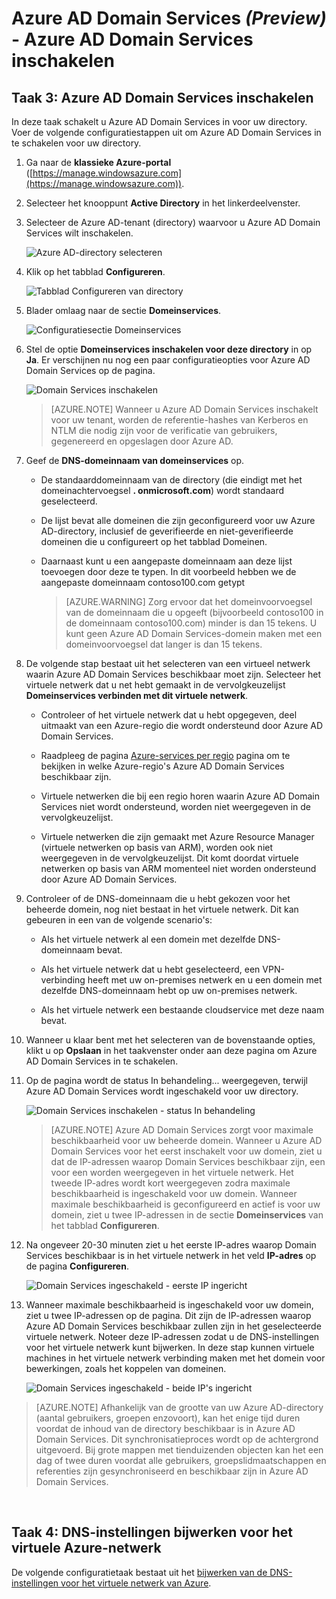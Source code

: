 <properties
    pageTitle="Azure AD Domain Services: Azure AD Domain Services inschakelen | Microsoft Azure"
    description="Aan de slag met Azure Active Directory Domain Services (Preview)"
    services="active-directory-ds"
    documentationCenter=""
    authors="mahesh-unnikrishnan"
    manager="stevenpo"
    editor="curtand"/>

<tags
    ms.service="active-directory-ds"
    ms.workload="identity"
    ms.tgt_pltfrm="na"
    ms.devlang="na"
    ms.topic="get-started-article"
    ms.date="07/06/2016"
    ms.author="maheshu"/>


# Azure AD Domain Services *(Preview)* - Azure AD Domain Services inschakelen

## Taak 3: Azure AD Domain Services inschakelen
In deze taak schakelt u Azure AD Domain Services in voor uw directory. Voer de volgende configuratiestappen uit om Azure AD Domain Services in te schakelen voor uw directory.

1. Ga naar de **klassieke Azure-portal** ([https://manage.windowsazure.com](https://manage.windowsazure.com)).

2. Selecteer het knooppunt **Active Directory** in het linkerdeelvenster.

3. Selecteer de Azure AD-tenant (directory) waarvoor u Azure AD Domain Services wilt inschakelen.

    ![Azure AD-directory selecteren](./media/active-directory-domain-services-getting-started/select-aad-directory.png)

4. Klik op het tabblad **Configureren**.

    ![Tabblad Configureren van directory](./media/active-directory-domain-services-getting-started/configure-tab.png)

5. Blader omlaag naar de sectie **Domeinservices**.

    ![Configuratiesectie Domeinservices](./media/active-directory-domain-services-getting-started/domain-services-configuration.png)

6. Stel de optie **Domeinservices inschakelen voor deze directory** in op **Ja**. Er verschijnen nu nog een paar configuratieopties voor Azure AD Domain Services op de pagina.

    ![Domain Services inschakelen](./media/active-directory-domain-services-getting-started/enable-domain-services.png)

    > [AZURE.NOTE] Wanneer u Azure AD Domain Services inschakelt voor uw tenant, worden de referentie-hashes van Kerberos en NTLM die nodig zijn voor de verificatie van gebruikers, gegenereerd en opgeslagen door Azure AD.

7. Geef de **DNS-domeinnaam van domeinservices** op.

   - De standaarddomeinnaam van de directory (die eindigt met het domeinachtervoegsel **. onmicrosoft.com**) wordt standaard geselecteerd.

   - De lijst bevat alle domeinen die zijn geconfigureerd voor uw Azure AD-directory, inclusief de geverifieerde en niet-geverifieerde domeinen die u configureert op het tabblad Domeinen.

   - Daarnaast kunt u een aangepaste domeinnaam aan deze lijst toevoegen door deze te typen. In dit voorbeeld hebben we de aangepaste domeinnaam contoso100.com getypt

     > [AZURE.WARNING] Zorg ervoor dat het domeinvoorvoegsel van de domeinnaam die u opgeeft (bijvoorbeeld contoso100 in de domeinnaam contoso100.com) minder is dan 15 tekens. U kunt geen Azure AD Domain Services-domein maken met een domeinvoorvoegsel dat langer is dan 15 tekens.

8. De volgende stap bestaat uit het selecteren van een virtueel netwerk waarin Azure AD Domain Services beschikbaar moet zijn. Selecteer het virtuele netwerk dat u net hebt gemaakt in de vervolgkeuzelijst **Domeinservices verbinden met dit virtuele netwerk**.

   - Controleer of het virtuele netwerk dat u hebt opgegeven, deel uitmaakt van een Azure-regio die wordt ondersteund door Azure AD Domain Services.

   - Raadpleeg de pagina [Azure-services per regio](https://azure.microsoft.com/regions/#services/) pagina om te bekijken in welke Azure-regio's Azure AD Domain Services beschikbaar zijn.

   - Virtuele netwerken die bij een regio horen waarin Azure AD Domain Services niet wordt ondersteund, worden niet weergegeven in de vervolgkeuzelijst.

   - Virtuele netwerken die zijn gemaakt met Azure Resource Manager (virtuele netwerken op basis van ARM), worden ook niet weergegeven in de vervolgkeuzelijst. Dit komt doordat virtuele netwerken op basis van ARM momenteel niet worden ondersteund door Azure AD Domain Services.

9. Controleer of de DNS-domeinnaam die u hebt gekozen voor het beheerde domein, nog niet bestaat in het virtuele netwerk. Dit kan gebeuren in een van de volgende scenario's:

   - Als het virtuele netwerk al een domein met dezelfde DNS-domeinnaam bevat.

   - Als het virtuele netwerk dat u hebt geselecteerd, een VPN-verbinding heeft met uw on-premises netwerk en u een domein met dezelfde DNS-domeinnaam hebt op uw on-premises netwerk.

   - Als het virtuele netwerk een bestaande cloudservice met deze naam bevat.

10. Wanneer u klaar bent met het selecteren van de bovenstaande opties, klikt u op **Opslaan** in het taakvenster onder aan deze pagina om Azure AD Domain Services in te schakelen.

11. Op de pagina wordt de status In behandeling... weergegeven, terwijl Azure AD Domain Services wordt ingeschakeld voor uw directory.

    ![Domain Services inschakelen - status In behandeling](./media/active-directory-domain-services-getting-started/enable-domain-services-pendingstate.png)

    > [AZURE.NOTE] Azure AD Domain Services zorgt voor maximale beschikbaarheid voor uw beheerde domein. Wanneer u Azure AD Domain Services voor het eerst inschakelt voor uw domein, ziet u dat de IP-adressen waarop Domain Services beschikbaar zijn, een voor een worden weergegeven in het virtuele netwerk. Het tweede IP-adres wordt kort weergegeven zodra maximale beschikbaarheid is ingeschakeld voor uw domein. Wanneer maximale beschikbaarheid is geconfigureerd en actief is voor uw domein, ziet u twee IP-adressen in de sectie **Domeinservices** van het tabblad **Configureren**.

12. Na ongeveer 20-30 minuten ziet u het eerste IP-adres waarop Domain Services beschikbaar is in het virtuele netwerk in het veld **IP-adres** op de pagina **Configureren**.

    ![Domain Services ingeschakeld - eerste IP ingericht](./media/active-directory-domain-services-getting-started/domain-services-enabled-firstdc-available.png)

13. Wanneer maximale beschikbaarheid is ingeschakeld voor uw domein, ziet u twee IP-adressen op de pagina. Dit zijn de IP-adressen waarop Azure AD Domain Services beschikbaar zullen zijn in het geselecteerde virtuele netwerk. Noteer deze IP-adressen zodat u de DNS-instellingen voor het virtuele netwerk kunt bijwerken. In deze stap kunnen virtuele machines in het virtuele netwerk verbinding maken met het domein voor bewerkingen, zoals het koppelen van domeinen.

    ![Domain Services ingeschakeld - beide IP's ingericht](./media/active-directory-domain-services-getting-started/domain-services-enabled-bothdcs-available.png)

> [AZURE.NOTE] Afhankelijk van de grootte van uw Azure AD-directory (aantal gebruikers, groepen enzovoort), kan het enige tijd duren voordat de inhoud van de directory beschikbaar is in Azure AD Domain Services. Dit synchronisatieproces wordt op de achtergrond uitgevoerd. Bij grote mappen met tienduizenden objecten kan het een dag of twee duren voordat alle gebruikers, groepslidmaatschappen en referenties zijn gesynchroniseerd en beschikbaar zijn in Azure AD Domain Services.

<br>

## Taak 4: DNS-instellingen bijwerken voor het virtuele Azure-netwerk
De volgende configuratietaak bestaat uit het [bijwerken van de DNS-instellingen voor het virtuele netwerk van Azure](active-directory-ds-getting-started-dns.md).



<!--HONumber=Sep16_HO3-->


